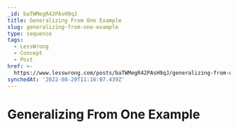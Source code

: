 ```yaml
---
_id: baTWMegR42PAsH9qJ
title: Generalizing From One Example
slug: generalizing-from-one-example
type: sequence
tags:
  - LessWrong
  - Concept
  - Post
href: >-
  https://www.lesswrong.com/posts/baTWMegR42PAsH9qJ/generalizing-from-one-example
synchedAt: '2022-08-29T11:16:07.439Z'
---
```

# Generalizing From One Example

